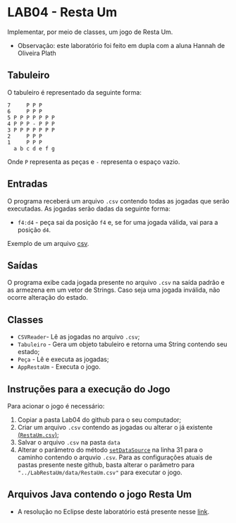 # LAB04 - Resta Um
Implementar, por meio de classes, um jogo de Resta Um.

* Observação: este laboratório foi feito em dupla com a aluna Hannah de Oliveira Plath

## Tabuleiro

O tabuleiro é representado da seguinte forma:

~~~
7     P P P
6     P P P
5 P P P P P P P
4 P P P - P P P
3 P P P P P P P
2     P P P
1     P P P
  a b c d e f g
~~~

Onde `P` representa as peças e `-` representa o espaço vazio.
  
## Entradas
O programa receberá um arquivo `.csv` contendo todas as jogadas que serão executadas. As jogadas serão dadas da seguinte forma:

* `f4:d4` - peça sai da posição `f4` e, se for uma jogada válida, vai para a posição `d4`.

Exemplo de um arquivo [csv](https://github.com/gabrielmelo00/MC322/blob/main/Lab04/data/RestaUm.csv).

## Saídas
O programa exibe cada jogada presente no arquivo `.csv` na saída padrão e as armezena em um vetor de Strings. Caso seja uma jogada inválida, não ocorre alteração do estado.

## Classes

* `CSVReader`- Lê as jogadas no arquivo `.csv`;
* `Tabuleiro` - Gera um objeto tabuleiro e retorna uma String contendo seu estado;
* `Peça` - Lê e executa as jogadas;
* `AppRestaUm` - Executa o jogo.

## Instruções para a execução do Jogo

Para acionar o jogo é necessário:

1. Copiar a pasta Lab04 do github para o seu computador;
2. Criar um arquivo `.csv` contendo as jogadas ou alterar o já existente [(`RestaUm.csv`)](https://github.com/gabrielmelo00/MC322/blob/main/Lab04/data/RestaUm.csv);
3. Salvar o arquivo `.csv` na pasta `data`
4. Alterar o parâmetro do método [`setDataSource`](https://github.com/gabrielmelo00/MC322/blob/main/Lab04/src/mc322/lab04/AppRestaUm.java) na linha 31  para o caminho contendo o arquvio `.csv`. Para as configurações atuais de pastas presente neste github, basta alterar o parâmetro para `"../LabRestaUm/data/RestaUm.csv"` para executar o jogo.

## Arquivos Java contendo o jogo Resta Um
* A resolução no Eclipse deste laboratório está presente nesse [link](https://github.com/gabrielmelo00/MC322/tree/main/Lab04/src/mc322/lab04).
